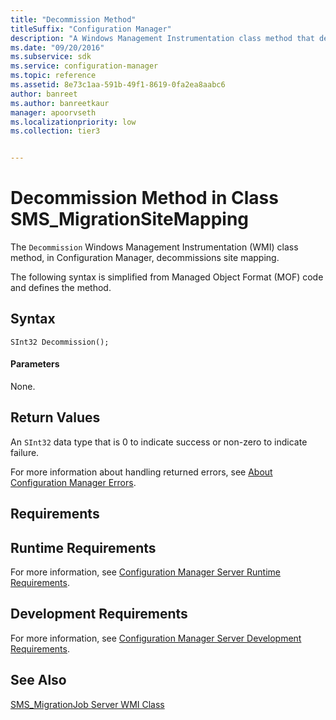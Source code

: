 ```yaml
---
title: "Decommission Method"
titleSuffix: "Configuration Manager"
description: "A Windows Management Instrumentation class method that decommissions site mapping."
ms.date: "09/20/2016"
ms.subservice: sdk
ms.service: configuration-manager
ms.topic: reference
ms.assetid: 8e73c1aa-591b-49f1-8619-0fa2ea8aabc6
author: banreet
ms.author: banreetkaur
manager: apoorvseth
ms.localizationpriority: low
ms.collection: tier3


---
```

# Decommission Method in Class SMS_MigrationSiteMapping
The `Decommission` Windows Management Instrumentation (WMI) class method, in Configuration Manager, decommissions site mapping.  

 The following syntax is simplified from Managed Object Format (MOF) code and defines the method.  

## Syntax  

```  
SInt32 Decommission();  
```  

#### Parameters  
 None.  

## Return Values  
 An  `SInt32` data type that is 0 to indicate success or non-zero to indicate failure.  

 For more information about handling returned errors, see [About Configuration Manager Errors](../../../../develop/core/understand/about-configuration-manager-errors.md).  

## Requirements  

## Runtime Requirements  
 For more information, see [Configuration Manager Server Runtime Requirements](../../../../develop/core/reqs/server-runtime-requirements.md).  

## Development Requirements  
 For more information, see [Configuration Manager Server Development Requirements](../../../../develop/core/reqs/server-development-requirements.md).  

## See Also  
 [SMS_MigrationJob Server WMI Class](../../../../develop/reference/core/migration/sms_migrationjob-server-wmi-class.md)
